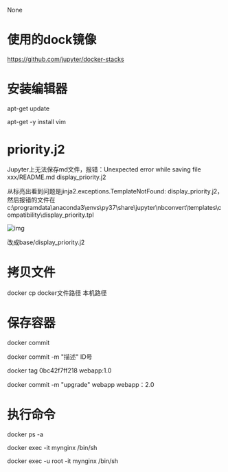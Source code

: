 None
# 使用的dock镜像

https://github.com/jupyter/docker-stacks

# 安装编辑器

apt-get update

apt-get -y install vim

# priority.j2

Jupyter上无法保存md文件，报错：Unexpected error while saving file xxx/README.md display_priority.j2

从标亮出看到问题是jinja2.exceptions.TemplateNotFound: display_priority.j2，然后报错的文件在c:\programdata\anaconda3\envs\py37\share\jupyter\nbconvert\templates\compatibility\display_priority.tpl

![img](https://xtj2020.top/webimg/priorityj2.png)

改成base/display_priority.j2

# 拷贝文件

docker cp docker文件路径 本机路径

# 保存容器

docker commit 

docker commit -m "描述" ID号

docker tag 0bc42f7ff218 webapp:1.0

docker commit -m "upgrade" webapp webapp：2.0

# 执行命令

docker ps -a

docker exec -it mynginx /bin/sh

docker exec -u root -it mynginx /bin/sh

